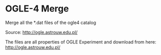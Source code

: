 # OGLE-4 Merge

Merge all the *.dat files of the ogle4 catalog

Source: http://ogle.astrouw.edu.pl/

The files are all properties of OGLE Experiment and download from here: http://ogle.astrouw.edu.pl/
